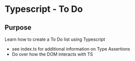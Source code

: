 # Typescript - To Do
## Purpose 
Learn how to create a To Do list using Typescript 
 - see index.ts for additional information on Type Assertions
 - Do over how the DOM interacts with TS